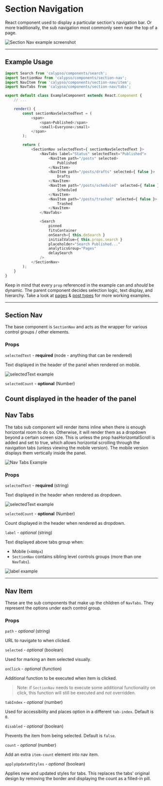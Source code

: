 # Section Navigation

React component used to display a particular section's navigation bar. Or more traditionally, the sub navigation most commonly seen near the top of a page.

![Section Nav example screenshot](https://cldup.com/fu2XX6KTu6.png)

---

## Example Usage

```js
import Search from 'calypso/components/search';
import SectionNav from 'calypso/components/section-nav';
import NavItem from 'calypso/components/section-nav/item';
import NavTabs from 'calypso/components/section-nav/tabs';

export default class ExampleComponent extends React.Component {
	// ...

	render() {
		const sectionNavSelectedText = (
			<span>
				<span>Published</span>
				<small>Everyone</small>
			</span>
		);

		return (
			<SectionNav selectedText={ sectionNavSelectedText }>
				<NavTabs label="Status" selectedText="Published">
					<NavItem path="/posts" selected>
						Published
					</NavItem>
					<NavItem path="/posts/drafts" selected={ false }>
						Drafts
					</NavItem>
					<NavItem path="/posts/scheduled" selected={ false }>
						Scheduled
					</NavItem>
					<NavItem path="/posts/trashed" selected={ false }>
						Trashed
					</NavItem>
				</NavTabs>

				<Search
					pinned
					fitsContainer
					onSearch={ this.doSearch }
					initialValue={ this.props.search }
					placeholder="Search Published..."
					analyticsGroup="Pages"
					delaySearch
				/>
			</SectionNav>
		);
	}
}
```

Keep in mind that every `prop` referenced in the example can and _should_ be dynamic. The parent component decides selection logic, text display, and hierarchy. Take a look at [pages](/client/my-sites/pages/pages.jsx) & [post types](<(/client/my-sites/post-type-filter/index.jsx)>) for more working examples.

---

## Section Nav

The base component is `SectionNav` and acts as the wrapper for various control groups / other elements.

### Props

`selectedText` - **required** (node - anything that can be rendered)

Text displayed in the header of the panel when rendered on mobile.

![selectedText example](https://cldup.com/796J06ggf0.png)

`selectedCount` - **optional** (Number)

## Count displayed in the header of the panel

## Nav Tabs

The tabs sub component will render items inline when there is enough horizontal room to do so. Otherwise, it will render them as a dropdown beyond a certain screen size. This is unless the prop hasHorizontalScroll is added and set to true, which allows horizontal scrolling through the navigation tabs (unless viewing the mobile version). The mobile version displays them vertically inside the panel.

![Nav Tabs Example](https://cldup.com/SG0UuJKr3i.png)

### Props

`selectedText` - **required** (string)

Text displayed in the header when rendered as dropdown.

![selectedText example](https://cldup.com/Pdu7ypcBLS.png)

`selectedCount` - **optional** (Number)

Count displayed in the header when rendered as dropdown.

`label` - _optional_ (string)

Text displayed above tabs group when:

- Mobile (`<480px`)
- `SectionNav` contains sibling level controls groups (more than one `NavTabs`).

![label example](https://cldup.com/OeWSPtifYY.png)

---

## Nav Item

These are the sub components that make up the children of `NavTabs`. They represent the options under each control group.

### Props

`path` - _optional_ (string)

URL to navigate to when clicked.

`selected` - _optional_ (boolean)

Used for marking an item selected visually.

`onClick` - _optional_ (function)

Additional function to be executed when item is clicked.

> Note: if `SectionNav` needs to execute some additional functionality on click, this function will still be executed and _not_ overridden.

`tabIndex` - _optional_ (number)

Used for accessibility and places option in a different `tab-index`. Default is `0`.

`disabled` - _optional_ (boolean)

Prevents the item from being selected. Default is `false`.

`count` - _optional_ (number)

Add an extra `item-count` element into nav item.

`applyUpdatedStyles` - _optional_ (boolean)

Applies new and updated styles for tabs. This replaces the tabs' original design by removing the border and displaying the count as a filled-in pill.
